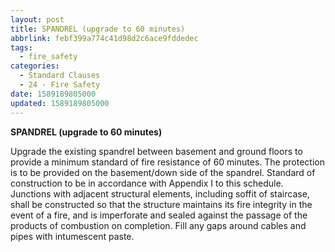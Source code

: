 ```yaml
---
layout: post
title: SPANDREL (upgrade to 60 minutes)
abbrlink: febf399a774c41d98d2c6ace9fddedec
tags:
  - fire_safety
categories:
  - Standard Clauses
  - 24 - Fire Safety
date: 1589189805000
updated: 1589189805000
---
```


**SPANDREL (upgrade to 60 minutes)**

Upgrade the existing spandrel between basement and ground floors to provide a minimum standard of fire resistance of 60 minutes. The protection is to be provided on the basement/down side of the spandrel. Standard of construction to be in accordance with Appendix I to this schedule. Junctions with adjacent structural elements, including soffit of staircase, shall be constructed so that the structure maintains its fire integrity in the event of a fire, and is imperforate and sealed against the passage of the products of combustion on completion. Fill any gaps around cables and pipes with intumescent paste.
